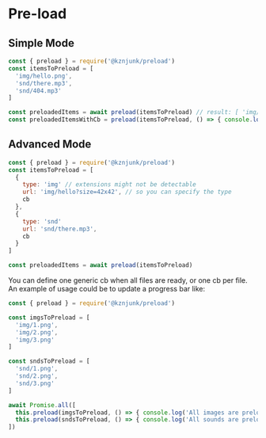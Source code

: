 # Pre-load

## Simple Mode

```js
const { preload } = require('@kznjunk/preload')
const itemsToPreload = [
  'img/hello.png',
  'snd/there.mp3',
  'snd/404.mp3'
]

const preloadedItems = await preload(itemsToPreload) // result: [ 'img/hello.png', 'snd/there.mp3', false ]
const preloadedItemsWithCb = preload(itemsToPreload, () => { console.log('General Kenobi') })
```

## Advanced Mode

```js
const { preload } = require('@kznjunk/preload')
const itemsToPreload = [
  {
  	type: 'img' // extensions might not be detectable
  	url: 'img/hello?size=42x42', // so you can specify the type
  	cb
  },
  {
  	type: 'snd'
  	url: 'snd/there.mp3',
  	cb
  }
]

const preloadedItems = await preload(itemsToPreload)
```

You can define one generic cb when all files are ready, or one cb per file. 
An example of usage could be to update a progress bar like:

```js
const { preload } = require('@kznjunk/preload')

const imgsToPreload = [
  'img/1.png',
  'img/2.png',
  'img/3.png'
]

const sndsToPreload = [
  'snd/1.png',
  'snd/2.png',
  'snd/3.png'
]

await Promise.all([
  this.preload(imgsToPreload, () => { console.log('All images are preloaded') }),
  this.preload(sndsToPreload, () => { console.log('All sounds are preloaded') })
])

```
